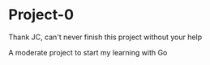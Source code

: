 # Project-0

Thank JC, can't never finish this project without your help

A moderate project to start my learning with Go
